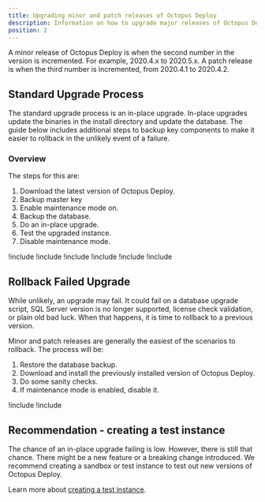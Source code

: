 ```yaml
---
title: Upgrading minor and patch releases of Octopus Deploy
description: Information on how to upgrade major releases of Octopus Deploy.
position: 2
---
```


A minor release of Octopus Deploy is when the second number in the version is incremented.  For example, 2020.4.x to 2020.5.x.  A patch release is when the third number is incremented, from 2020.4.1 to 2020.4.2.

## Standard Upgrade Process

The standard upgrade process is an in-place upgrade.  In-place upgrades update the binaries in the install directory and update the database.  The guide below includes additional steps to backup key components to make it easier to rollback in the unlikely event of a failure.

### Overview

The steps for this are:

1. Download the latest version of Octopus Deploy.
1. Backup master key
1. Enable maintenance mode on.
1. Backup the database.
1. Do an in-place upgrade.
1. Test the upgraded instance.
1. Disable maintenance mode.

!include <upgrade-download-latest-version>
!include <upgrade-octopus-backup-master-key>
!include <upgrade-octopus-backup-database>
!include <upgrade-inplace-upgrade>
!include <upgrade-testing-upgraded-instance>
!include <upgrade-high-availability>

## Rollback Failed Upgrade

While unlikely, an upgrade may fail.  It could fail on a database upgrade script, SQL Server version is no longer supported, license check validation, or plain old bad luck.  When that happens, it is time to rollback to a previous version.

Minor and patch releases are generally the easiest of the scenarios to rollback.  The process will be:

1. Restore the database backup.
1. Download and install the previously installed version of Octopus Deploy.
1. Do some sanity checks.
1. If maintenance mode is enabled, disable it.

!include <upgrade-restore-backup>
!include <upgrade-find-previous-version>

## Recommendation - creating a test instance

The chance of an in-place upgrade failing is low.  However, there is still that chance.  There might be a new feature or a breaking change introduced.  We recommend creating a sandbox or test instance to test out new versions of Octopus Deploy.

Learn more about [creating a test instance](/docs/administration/upgrading/guide/creating-test-instance.md).